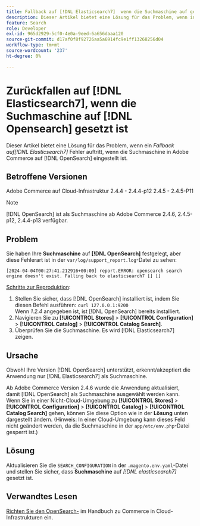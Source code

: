 ```yaml
---
title: Fallback auf [!DNL Elasticsearch7]  wenn die Suchmaschine auf gesetzt ist [!DNL Opensearch]
description: Dieser Artikel bietet eine Lösung für das Problem, wenn in Adobe Commerce ein * [!DNL Elasticsearch7]* error occurs when the search engine is set to [!DNL OpenSearch]  auf verwendet wird.
feature: Search
role: Developer
exl-id: 965d2929-5cf0-4e0a-9eed-6a656daaa120
source-git-commit: d17af0f8f92726aa5a6914fc9e1ff13268256d04
workflow-type: tm+mt
source-wordcount: '237'
ht-degree: 0%

---
```


# Zurückfallen auf [!DNL Elasticsearch7], wenn die Suchmaschine auf [!DNL Opensearch] gesetzt ist

Dieser Artikel bietet eine Lösung für das Problem, wenn ein *Fallback auf[!DNL Elasticsearch7]* Fehler auftritt, wenn die Suchmaschine in Adobe Commerce auf [!DNL OpenSearch] eingestellt ist.

## Betroffene Versionen

Adobe Commerce auf Cloud-Infrastruktur
2.4.4 - 2.4.4-p12
2.4.5 - 2.4.5-P11

>[!NOTE]
>
>[!DNL OpenSearch] ist als Suchmaschine ab Adobe Commerce 2.4.6, 2.4.5-p12, 2.4.4-p13 verfügbar.

## Problem

Sie haben Ihre **Suchmaschine** auf **[!DNL OpenSearch]** festgelegt, aber diese Fehlerart ist in der `var/log/support_report.log`-Datei zu sehen:

```[2024-04-04T00:27:41.212916+00:00] report.ERROR: opensearch search engine doesn't exist. Falling back to elasticsearch7 [] []```

<u>Schritte zur Reproduktion</u>:

1. Stellen Sie sicher, dass [!DNL OpenSearch] installiert ist, indem Sie diesen Befehl ausführen: `curl 127.0.0.1:9200`<br>
Wenn *1.2.4* angegeben ist, ist [!DNL OpenSearch] bereits installiert.
1. Navigieren Sie zu **[!UICONTROL Stores]** > **[!UICONTROL Configuration]** > **[!UICONTROL Catalog]** > **[!UICONTROL Catalog Search]**.
1. Überprüfen Sie die Suchmaschine. Es wird [!DNL Elasticsearch7] zeigen.

## Ursache

Obwohl Ihre Version [!DNL OpenSearch] unterstützt, erkennt/akzeptiert die Anwendung nur [!DNL Elasticsearch7] als Suchmaschine.

Ab Adobe Commerce Version 2.4.6 wurde die Anwendung aktualisiert, damit [!DNL OpenSearch] als Suchmaschine ausgewählt werden kann.
Wenn Sie in einer Nicht-Cloud-Umgebung zu **[!UICONTROL Stores]** > **[!UICONTROL Configuration]** > **[!UICONTROL Catalog]** > **[!UICONTROL Catalog Search]** gehen, können Sie diese Option wie in der **Lösung** unten dargestellt ändern.
(Hinweis: In einer Cloud-Umgebung kann dieses Feld nicht geändert werden, da die Suchmaschine in der `app/etc/env.php`-Datei gesperrt ist.)

## Lösung

Aktualisieren Sie die `SEARCH_CONFIGURATION` in der `.magento.env.yaml`-Datei und stellen Sie sicher, dass **Suchmaschine** auf *[!DNL elasticsearch7]* gesetzt ist.

## Verwandtes Lesen

[Richten Sie den OpenSearch-](https://experienceleague.adobe.com/docs/commerce-cloud-service/user-guide/configure/service/opensearch.html) im Handbuch zu Commerce in Cloud-Infrastrukturen ein.
